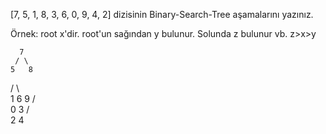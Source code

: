[7, 5, 1, 8, 3, 6, 0, 9, 4, 2] dizisinin Binary-Search-Tree aşamalarını yazınız.

Örnek: root x'dir. root'un sağından y bulunur. Solunda z bulunur vb. z>x>y


      7
     / \
    5   8
   / \   \
  1   6   9
 / \
0   3
   / \
  2   4
                                                     

